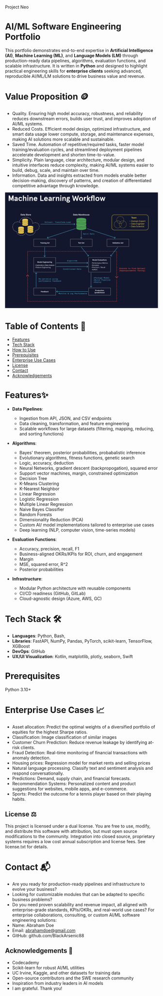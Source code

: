 Project Neo

# AI/ML Software Engineering Portfolio
This portfolio demonstrates end-to-end expertise in **Artificial Intelligence (AI)**, **Machine Learning (ML)**, and **Language Models (LM)** through production-ready data pipelines, algorithms, evaluation functions, and scalable infrastructure. It is written in **Python** and designed to highlight practical engineering skills for **enterprise clients** seeking advanced, reproducible AI/ML/LM solutions to drive business value and revenue.

# Value Proposition 🪙
- Quality. Ensuring high model accuracy, robustness, and reliability reduces downstream errors,  builds user trust, and improves adoption of AI/ML systems.
- Reduced Costs. Efficient model design, optimized infrastructure, and smart data usage lower compute, storage, and maintenance expenses, making AI solutions more scalable and sustainable.
- Saved Time. Automation of repetitive/required tasks, faster model training/evaluation cycles, and streamlined deployment pipelines accelerate development and shorten time-to-value.
- Simplicity. Plain language, clear architecture, modular design, and intuitive interfaces reduce complexity, making AI/ML systems easier to build, debug, scale, and maintain over time.
- Information. Data and insights extracted from models enable better decision-making, discovery of patterns, and creation of differentiated competitive advantage through knowledge.

![alt text](ml_workflow.png)

   # Table of Contents  📖 
- [Features](#-features)
- [Tech Stack](#tech-stack)
- [How to Use](#how-to-use)
- [Prerequisites](#-prerequisites)
- [Enterprise Use Cases](#-enterprise-use-cases)
- [License](#-license)
- [Contact](#-contact)
- [Acknowledgements](#-acknowledgements)

# Features✨
- **Data Pipelines**:  
  - Ingestion from API, JSON, and CSV endpoints  
  - Data cleaning, transformation, and feature engineering  
  - Scalable workflows for large datasets (filtering, mapping, reducing, and sorting functions)

- **Algorithms**:  
  - Bayes' theorem, posterior probabilities, probabalistic inference 
  - Evolutionary algorithms, fitness functions, genetic search 
  - Logic, accuracy, deduction 
  - Neural Networks, gradient descent (backpropogation), squared error 
  - Support vector machines, margin, constrained optimization 
  - Decision Tree 
  - K-Means Clustering 
  - K-Nearest Neighbor 
  - Linear Regression 
  - Logistic Regression 
  - Multiple Linear Regression 
  - Naive Bayes Classifier 
  - Random Forests 
  - Dimensionality Reduction (PCA)
  - Custom AI/ model implementations tailored to enterprise use cases  
  - Deep learning (NLP, computer vision, time-series models)  

- **Evaluation Functions**:  
  - Accuracy, precision, recall, F1
  - Business-aligned OKRs/KPIs for ROI, churn, and engagement  
  - Margin 
  - MSE, squared error, R^2
  - Posterior probabilities 

- **Infrastructure**:  
  - Modular Python architecture with reusable components  
  - CI/CD readiness (GitHub, GitLab)  
  - Cloud-agnostic design (Azure, AWS, GC)  

# Tech Stack 🛠
- **Languages**: Python, Bash, 
- **Libraries**: FastAPI, NumPy, Pandas, PyTorch, scikit-learn, TensorFlow, XGBoost
- **DevOps**: GitHub 
- **UX/UI Visualization**: Kotlin, matplotlib, plotly, seaborn, Swift

# Prerequisites
Python 3.10+

# Enterprise Use Cases 📈
- Asset allocation: Predict the optimal weights of a diversified portfolio of equities for the highest Sharpe ratios. 
- Classification: Image classification of similar images 
- Customer Churn Prediction: Reduce revenue leakage by identifying at-risk clients.
- Fraud Detection: Real-time monitoring of financial transactions with anomaly detection.
- Housing prices: Regression model for market rents and selling prices 
- Natural language processing. Classify text and sentiment analysis and respond conversationally. 
- Predictions: Demand, supply chain, and financial forecasts.
- Recommendation Systems: Personalized content and product suggestions for websites, mobile apps, and e-commerce.
- Sports: Predict the outcome for a tennis player based on their playing habits.

## License ⚖️ 
This project is licensed under a dual license. 
You are free to use, modify, and distribute this software with attribution, but must open source modifications to the community. Integration into closed source, proprietary systems requires a low cost annual subscription and license fees. 
See license.txt for details. 

# Contact  📬
- Are you ready for production-ready pipelines and infrastructure to evolve your business?
- Looking for customizable modules that can be adapted to specific business problems?
- Do you need proven scalability and revenue impact, all aligned with enterprise-grade standards, KPIs/OKRs, and real-world use cases? 
For enterprise collaborations, consulting, or custom AI/ML software engineering solutions:
- Name: Abraham Doe
- Email: abrahamdoe@gmail.com
- GitHub: github.com/BlackArsenic88

## Acknowledgements 🙏
- Codecademy
- Scikit-learn for robust AI/ML utilities
- UC Irvine, Kaggle, and other datasets for training data
- Open-source contributors and the SWE research community
- Inspiration from industry leaders in AI models
- I am grateful. Thank you! 


















